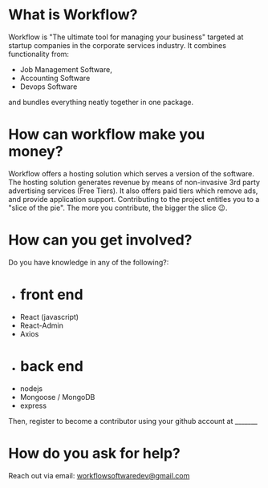 # What is Workflow?
Workflow is "The ultimate tool for managing your business" targeted at startup companies in the corporate services industry.
It combines functionality from:
- Job Management Software,
- Accounting Software
- Devops Software

and bundles everything neatly together in one package. 

# How can workflow make you money?
Workflow offers a hosting solution which serves a version of the software. The hosting solution generates revenue by means of non-invasive 3rd party advertising services (Free Tiers). It also offers paid tiers which remove ads, and provide application support. Contributing to the project entitles you to a "slice of the pie". The more you contribute, the bigger the slice 😉.

# How can you get involved?
Do you have knowledge in any of the following?:
- # front end
- React (javascript)
- React-Admin
- Axios
- # back end
- nodejs
- Mongoose / MongoDB
- express

Then, register to become a contributor using your github account at _______

# How do you ask for help?
Reach out via email: workflowsoftwaredev@gmail.com
